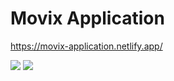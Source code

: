 # Movix Application

https://movix-application.netlify.app/


![]([public/tracks-ex-2.png](https://raw.githubusercontent.com/ProUnebit/Reminder_ToMe_Reminder/master/src/assets/img/mvx-1.png)) 
![]([public/tracks-ex-2.png](https://raw.githubusercontent.com/ProUnebit/Reminder_ToMe_Reminder/master/src/assets/img/mvx-2.png))
